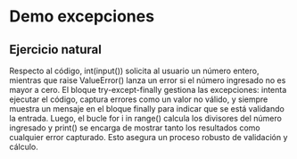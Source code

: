 # Demo excepciones
## Ejercicio natural
Respecto al código, int(input()) solicita al usuario un número entero, mientras que raise ValueError() lanza un error si el número ingresado no es mayor a cero. 
El bloque try-except-finally gestiona las excepciones: intenta ejecutar el código, captura errores como un valor no válido, y siempre muestra un mensaje en el bloque
finally para indicar que se está validando la entrada. Luego, el bucle for i in range() calcula los divisores del número ingresado y print() se encarga de mostrar tanto 
los resultados como cualquier error capturado. Esto asegura un proceso robusto de validación y cálculo.
